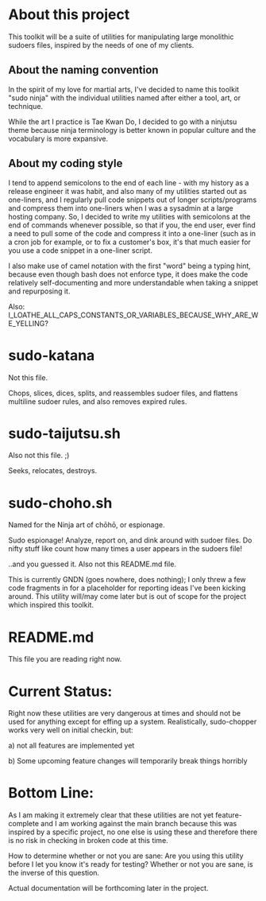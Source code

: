 # About this project 

This toolkit will be a suite of utilities for manipulating large
monolithic sudoers files, inspired by the needs of one of my clients.

## About the naming convention

In the spirit of my love for martial arts, I've decided to name
this toolkit "sudo ninja" with the individual utilities named
after either a tool, art, or technique.

While the art I practice is Tae Kwan Do, I decided to go with a
ninjutsu theme because ninja terminology is better known in
popular culture and the vocabulary is more expansive.

## About my coding style 

I tend to append semicolons to the end of each line - with my history as a release
engineer it was habit, and also many of my utilities started out as one-liners, and
I regularly pull code snippets out of longer scripts/programs and compress them 
into one-liners when I was a sysadmin at a large hosting company. So, I decided 
to write my utilities with semicolons at the end of commands whenever possible, 
so that if you, the end user, ever find a need to pull some of the code and 
compress it into a one-liner (such as in a cron job for example, or to fix a 
customer's box, it's that much easier for you use a code snippet in a one-liner
script.

I also make use of camel notation with the first "word" being a typing hint, 
because even though bash does not enforce type, it does make the code relatively
self-documenting and more understandable when taking a snippet and repurposing
it.

Also: I_LOATHE_ALL_CAPS_CONSTANTS_OR_VARIABLES_BECAUSE_WHY_ARE_WE_YELLING?

# sudo-katana

Not this file.

Chops, slices, dices, splits, and reassembles sudoer files, and flattens multiline 
sudoer rules, and also removes expired rules. 

# sudo-taijutsu.sh

Also not this file. ;) 

Seeks, relocates, destroys. 

# sudo-choho.sh

Named for the Ninja art of chōhō, or espionage.

Sudo espionage! Analyze, report on, and dink around 
with sudoer files. Do nifty stuff like count how many times
a user appears in the sudoers file! 

..and you guessed it. Also not this README.md file.

This is currently GNDN (goes nowhere, does nothing); I only threw a few code 
fragments in for a placeholder for reporting ideas I've been kicking around.
This utility will/may come later but is out of scope for the project which 
inspired this toolkit.

# README.md

This file you are reading right now. 



# Current Status: 

Right now these utilities are very dangerous at times and should not be used for 
anything except for effing up a system. Realistically, sudo-chopper works very well on 
initial checkin, but: 

a) not all features are implemented yet

b) Some upcoming feature changes will temporarily break things horribly

# Bottom Line:

As I am making it extremely clear that these utilities are not yet feature-complete 
and I am working against the main branch because this was inspired by a specific project,
no one else is using these and therefore there is no risk in checking in broken code at
this time.

How to determine whether or not you are sane: Are you using this utility before I let you 
know it's ready for testing? Whether or not you are sane, is the inverse of this question. 

Actual documentation will be forthcoming later in the project. 


